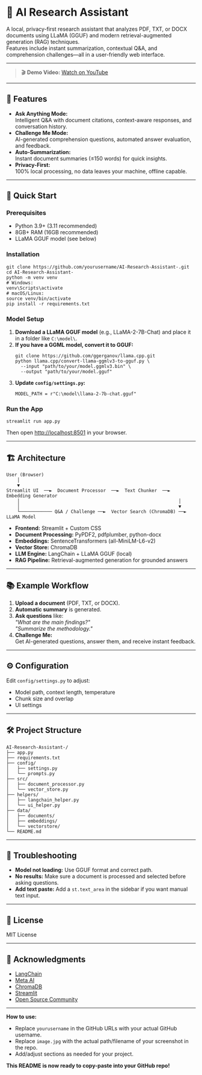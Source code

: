 # 🔬 AI Research Assistant

A local, privacy-first research assistant that analyzes PDF, TXT, or DOCX documents using LLaMA (GGUF) and modern retrieval-augmented generation (RAG) techniques.  
Features include instant summarization, contextual Q&A, and comprehension challenges—all in a user-friendly web interface.

---
> 🎬 **Demo Video:** [Watch on YouTube](https://youtu.be/gL2ZytDPNec)


---

## 🎯 Features

- **Ask Anything Mode:**  
  Intelligent Q&A with document citations, context-aware responses, and conversation history.
- **Challenge Me Mode:**  
  AI-generated comprehension questions, automated answer evaluation, and feedback.
- **Auto-Summarization:**  
  Instant document summaries (≤150 words) for quick insights.
- **Privacy-First:**  
  100% local processing, no data leaves your machine, offline capable.

---

## 🚀 Quick Start

### Prerequisites

- Python 3.9+ (3.11 recommended)
- 8GB+ RAM (16GB recommended)
- LLaMA GGUF model (see below)

### Installation

```
git clone https://github.com/yourusername/AI-Research-Assistant-.git
cd AI-Research-Assistant-
python -m venv venv
# Windows:
venv\Scripts\activate
# macOS/Linux:
source venv/bin/activate
pip install -r requirements.txt
```

### Model Setup

1. **Download a LLaMA GGUF model** (e.g., LLaMA-2-7B-Chat) and place it in a folder like `C:\model\`.
2. **If you have a GGML model, convert it to GGUF:**  
   ```
   git clone https://github.com/ggerganov/llama.cpp.git
   python llama.cpp/convert-llama-ggmlv3-to-gguf.py \
     --input "path/to/your/model.ggmlv3.bin" \
     --output "path/to/your/model.gguf"
   ```
3. **Update `config/settings.py`:**
   ```
   MODEL_PATH = r"C:\model\llama-2-7b-chat.gguf"
   ```

### Run the App

```
streamlit run app.py
```

Then open [http://localhost:8501](http://localhost:8501) in your browser.

---

## 🏗️ Architecture

```
User (Browser)
    │
    ▼
Streamlit UI  ──►  Document Processor  ──►  Text Chunker  ──►  Embedding Generator
    │                                                           │
    │                                                           ▼
    └──────────── Q&A / Challenge ──►  Vector Search (ChromaDB) ──►  LLaMA Model
```

- **Frontend:** Streamlit + Custom CSS
- **Document Processing:** PyPDF2, pdfplumber, python-docx
- **Embeddings:** SentenceTransformers (all-MiniLM-L6-v2)
- **Vector Store:** ChromaDB
- **LLM Engine:** LangChain + LLaMA GGUF (local)
- **RAG Pipeline:** Retrieval-augmented generation for grounded answers

---

## 📚 Example Workflow

1. **Upload a document** (PDF, TXT, or DOCX).
2. **Automatic summary** is generated.
3. **Ask questions** like:  
   *"What are the main findings?"*  
   *"Summarize the methodology."*
4. **Challenge Me:**  
   Get AI-generated questions, answer them, and receive instant feedback.

---

## ⚙️ Configuration

Edit `config/settings.py` to adjust:
- Model path, context length, temperature
- Chunk size and overlap
- UI settings

---

## 🛠️ Project Structure

```
AI-Research-Assistant-/
├── app.py
├── requirements.txt
├── config/
│   ├── settings.py
│   └── prompts.py
├── src/
│   ├── document_processor.py
│   └── vector_store.py
├── helpers/
│   ├── langchain_helper.py
│   └── ui_helper.py
├── data/
│   ├── documents/
│   ├── embeddings/
│   └── vectorstore/
└── README.md
```

---

## 🐞 Troubleshooting

- **Model not loading:** Use GGUF format and correct path.
- **No results:** Make sure a document is processed and selected before asking questions.
- **Add text paste:** Add a `st.text_area` in the sidebar if you want manual text input.

---

## 📄 License

MIT License

---

## 🙏 Acknowledgments

- [LangChain](https://github.com/langchain-ai/langchain)
- [Meta AI](https://ai.meta.com/)
- [ChromaDB](https://www.trychroma.com/)
- [Streamlit](https://streamlit.io/)
- [Open Source Community](https://github.com/)

---

**How to use:**
- Replace `yourusername` in the GitHub URLs with your actual GitHub username.
- Replace `image.jpg` with the actual path/filename of your screenshot in the repo.
- Add/adjust sections as needed for your project.

**This README is now ready to copy-paste into your GitHub repo!**
